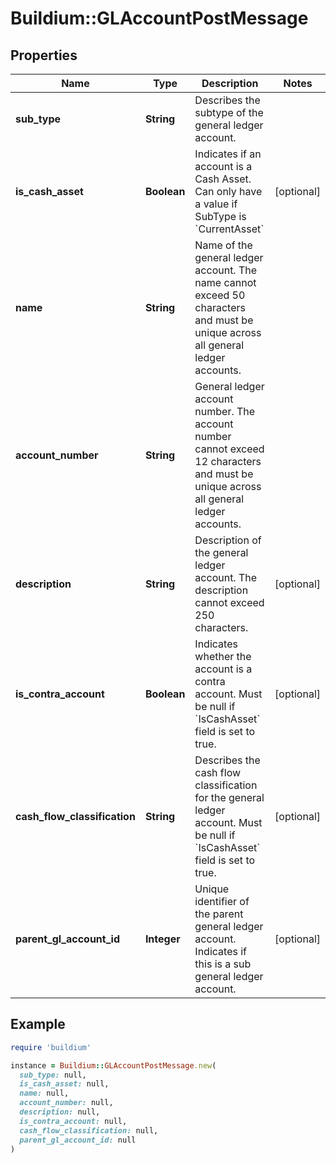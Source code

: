 # Buildium::GLAccountPostMessage

## Properties

| Name | Type | Description | Notes |
| ---- | ---- | ----------- | ----- |
| **sub_type** | **String** | Describes the subtype of the general ledger account. |  |
| **is_cash_asset** | **Boolean** | Indicates if an account is a Cash Asset. Can only have a value if SubType is &#x60;CurrentAsset&#x60; | [optional] |
| **name** | **String** | Name of the general ledger account. The name cannot exceed 50 characters and must be unique across all general ledger accounts. |  |
| **account_number** | **String** | General ledger account number. The account number cannot exceed 12 characters and must be unique across all general ledger accounts. |  |
| **description** | **String** | Description of the general ledger account. The description cannot exceed 250 characters. | [optional] |
| **is_contra_account** | **Boolean** | Indicates whether the account is a contra account. Must be null if &#x60;IsCashAsset&#x60; field is set to true. | [optional] |
| **cash_flow_classification** | **String** | Describes the cash flow classification for the general ledger account. Must be null if &#x60;IsCashAsset&#x60; field is set to true. | [optional] |
| **parent_gl_account_id** | **Integer** | Unique identifier of the parent general ledger account. Indicates if this is a sub general ledger account. | [optional] |

## Example

```ruby
require 'buildium'

instance = Buildium::GLAccountPostMessage.new(
  sub_type: null,
  is_cash_asset: null,
  name: null,
  account_number: null,
  description: null,
  is_contra_account: null,
  cash_flow_classification: null,
  parent_gl_account_id: null
)
```

